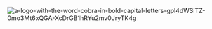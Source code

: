 ![a-logo-with-the-word-cobra-in-bold-capital-letters-gpl4dWSiTZ-0mo3Mt6xQGA-XcDrGB1hRYu2mv0JryTK4g](https://github.com/user-attachments/assets/f699cd10-9a03-4736-8702-362419540430)
